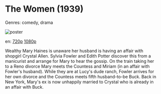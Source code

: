 # The Women (1939)

Genres: comedy, drama

![poster](http://image.tmdb.org/t/p/w500/fQGTjCv1FQf7TuO27HW4VmF7Iph.jpg)

en:
  [720p](magnet:?xt=urn:btih:b5e10190082e3bfca925a45ecaa86582bd9347f2&dn=The+Women+(1939)&tr=udp%3A%2F%2Ftracker.yify-torrents.com%2Fannounce&tr=udp%3A%2F%2Fopen.demonii.com%3A1337%2Fannounce&tr=udp%3A%2F%2Fexodus.desync.com%3A6969&tr=udp%3A%2F%2Ftracker.istole.it%3A80&tr=udp%3A%2F%2Ftracker.publicbt.com%3A80&tr=udp%3A%2F%2Ftracker.publichd.eu%3A80%2Fannounce&tr=udp%3A%2F%2Ftracker.openbittorrent.com%3A80%2Fannounce&tr=udp%3A%2F%2Fcoppersurfer.tk%3A6969%2Fannounce)
  [1080p](magnet:?xt=urn:btih:1129D90136A40137A2D45DBC2A4DBDC7C082A944&tr=udp://glotorrents.pw:6969/announce&tr=udp://tracker.opentrackr.org:1337/announce&tr=udp://torrent.gresille.org:80/announce&tr=udp://tracker.openbittorrent.com:80&tr=udp://tracker.coppersurfer.tk:6969&tr=udp://tracker.leechers-paradise.org:6969&tr=udp://p4p.arenabg.ch:1337&tr=udp://tracker.internetwarriors.net:1337)
  


Wealthy Mary Haines is unaware her husband is having an affair with shopgirl Crystal Allen. Sylvia Fowler and Edith Potter discover this from a manicurist and arrange for Mary to hear the gossip. On the train taking her to a Reno divorce Mary meets the Countess and Miriam (in an affair with Fowler's husband). While they are at Lucy's dude ranch, Fowler arrives for her own divorce and the Countess meets fifth husband-to-be Buck. Back in New York, Mary's ex is now unhappily married to Crystal who is already in an affair with Buck.